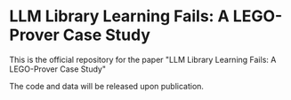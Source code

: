 # LLM Library Learning Fails: A LEGO-Prover Case Study

This is the official repository for the paper "LLM Library Learning Fails: A LEGO-Prover Case Study"

The code and data will be released upon publication.